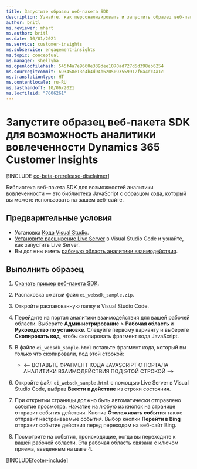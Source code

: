 ```yaml
---
title: Запустите образец веб-пакета SDK
description: Узнайте, как персонализировать и запустить образец веб-пакета SDK.
author: britl
ms.reviewer: mhart
ms.author: britl
ms.date: 10/01/2021
ms.service: customer-insights
ms.subservice: engagement-insights
ms.topic: conceptual
ms.manager: shellyha
ms.openlocfilehash: 545f4a7e9660e339dee1070ad727d5d398eb6254
ms.sourcegitcommit: 693458e13e4b4d94b6205093559912f6a4dc4a1c
ms.translationtype: HT
ms.contentlocale: ru-RU
ms.lasthandoff: 10/06/2021
ms.locfileid: "7606261"
---
```

# <a name="run-the-web-sdk-sample-for-dynamics-365-customer-insights-engagement-insights-capability"></a>Запустите образец веб-пакета SDK для возможность аналитики вовлеченности Dynamics 365 Customer Insights

[!INCLUDE [cc-beta-prerelease-disclaimer](includes/cc-beta-prerelease-disclaimer.md)]

Библиотека веб-пакета SDK для возможностей аналитики вовлеченности — это библиотека JavaScript с образцом кода, который вы можете использовать на вашем веб-сайте.

## <a name="prerequisites"></a>Предварительные условия

- Установка [Кода Visual Studio](https://code.visualstudio.com/).
- [Установите расширение Live Server](https://marketplace.visualstudio.com/items?itemName=ritwickdey.LiveServer) в Visual Studio Code и узнайте, как запустить Live Server.
- Вы должны иметь [рабочую область аналитики взаимодействия](create-workspace.md).

## <a name="run-sample"></a>Выполнить образец

1. [Скачать пример веб-пакета SDK](https://download.pi.dynamics.com/sdk/EngagementInsightsSamples/ei_websdk_sample.zip).

1. Распаковка сжатый файл `ei_websdk_sample.zip`.

1. Откройте распакованную папку в Visual Studio Code.

1. Перейдите на портал аналитики взаимодействия для вашей рабочей области. Выберите **Администрирование** > **Рабочая область** и **Руководство по установке**. Следуйте первому варианту и выберите **Скопировать код**, чтобы скопировать фрагмент кода JavaScript.

1. В файле `ei_websdk_sample.html` вставьте фрагмент кода, который вы только что скопировали, под этой строкой:

   - <-- ВСТАВЬТЕ ФРАГМЕНТ КОДА JAVASCRIPT С ПОРТАЛА АНАЛИТИКИ ВЗАИМОДЕЙСТВИЯ ПОД ЭТОЙ СТРОКОЙ -->

1. Откройте файл `ei_websdk_sample.html` с помощью Live Server в Visual Studio Code, выбрав **Ввести в действие** из строки состояния.

1. При открытии страницы должно быть автоматически отправлено событие просмотра. Нажатие на любую из кнопок на странице отправит события действия. Кнопка **Отслеживать события** также отправит настраиваемые события. Выбор кнопки **Перейти в Bing** отправит событие действия перед переходом на веб-сайт Bing.

1. Посмотрите на события, происходящие, когда вы переходите к вашей рабочей области. Эта рабочая область связана с ключом приема, введенным на шаге 4.


[!INCLUDE[footer-include](../includes/footer-banner.md)]
